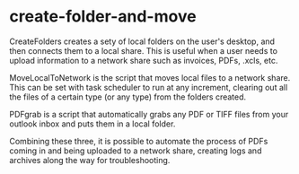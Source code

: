 # create-folder-and-move
CreateFolders creates a sety of local folders on the user's desktop, and then connects them to a local share. This is useful when a user needs to upload information to a network share such as invoices, PDFs, .xcls, etc. 

MoveLocalToNetwork is the script that moves local files to a network share. This can be set with task scheduler to run at any increment, clearing out all the files of a certain type (or any type) from the folders created. 

PDFgrab is a script that automatically grabs any PDF or TIFF files from your outlook inbox and puts them in a local folder.

Combining these three, it is possible to automate the process of PDFs coming in and being uploaded to a network share, creating logs and archives along the way for troubleshooting. 
